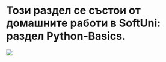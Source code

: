 <h1>Този раздел се състои от домашните работи в SoftUni: раздел Python-Basics.</h1> 
<img src="https://img.icons8.com/color/96/null/python--v1.png"/>
